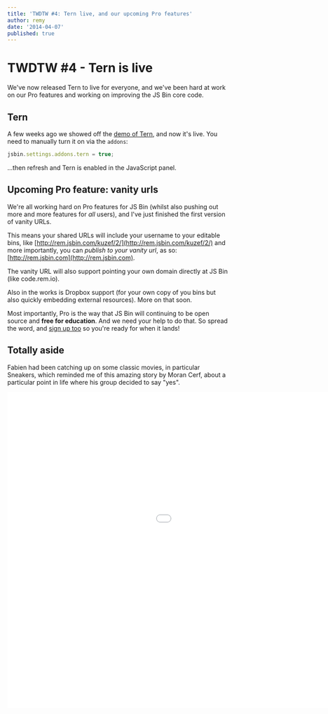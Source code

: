 ```yaml
---
title: 'TWDTW #4: Tern live, and our upcoming Pro features'
author: remy
date: '2014-04-07'
published: true
---
```

# TWDTW #4 - Tern is live

We've now released Tern to live for everyone, and we've been hard at work on our Pro features and working on improving the JS Bin core code.

## Tern

A few weeks ago we showed off the [demo of Tern](/blog/twdtw-1-sass-tern-security#tern), and now it's live. You need to manually turn it on via the `addons`:

```js
jsbin.settings.addons.tern = true;
```

...then refresh and Tern is enabled in the JavaScript panel.

## Upcoming Pro feature: vanity urls

We're all working hard on Pro features for JS Bin (whilst also pushing out more and more features for *all* users), and I've just finished the first version of vanity URLs. 

This means your shared URLs will include your username to your editable bins, like [http://rem.jsbin.com/kuzef/2/](http://rem.jsbin.com/kuzef/2/) and more importantly, you can *publish to your vanity url*, as so: [http://rem.jsbin.com](http://rem.jsbin.com).

The vanity URL will also support pointing your own domain directly at JS Bin (like code.rem.io).

Also in the works is Dropbox support (for your own copy of you bins but also quickly embedding external resources). More on that soon.

Most importantly, Pro is the way that JS Bin will continuing to be open source and **free for education**. And we need your help to do that. So spread the word, and [sign up too](https://jsbin.com/register) so you're ready for when it lands!

## Totally aside

Fabien had been catching up on some classic movies, in particular Sneakers, which reminded me of this amazing story by Moran Cerf, about a particular point in life where his group decided to say "yes".

<div class="embed-container"><iframe width="1280" height="720" src="//www.youtube.com/embed/RJVHTQSvUIo" frameborder="0" allowfullscreen></iframe></div>
